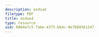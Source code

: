 ```yaml
---
description: asdsad
filetype: PDF
title: asdasd
type: resource
uid: 0864e7c5-7abe-4375-bb4c-0e7889361247
---
```


